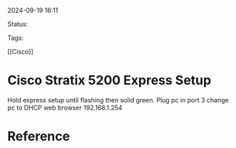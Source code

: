 
2024-09-19 16:11

Status:

Tags:

[[Cisco]]

# Cisco Stratix 5200 Express Setup

Hold express setup until flashing then solid green.
Plug pc in port 3 
change pc to DHCP
web browser 192.168.1.254

# Reference

